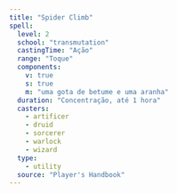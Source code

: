 ```yaml
---
title: "Spider Climb"
spell:
  level: 2
  school: "transmutation"
  castingTime: "Ação"
  range: "Toque"
  components:
    v: true
    s: true
    m: "uma gota de betume e uma aranha"
  duration: "Concentração, até 1 hora"
  casters:
    - artificer
    - druid
    - sorcerer
    - warlock
    - wizard
  type:
    - utility
  source: "Player's Handbook"
---
```

